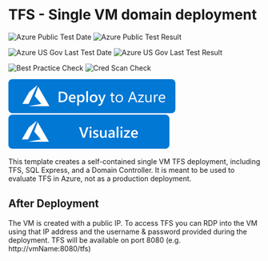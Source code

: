 # TFS - Single VM domain deployment

![Azure Public Test Date](https://azurequickstartsservice.blob.core.windows.net/badges/application-workloads/visualstudio/tfs-basic-domain/PublicLastTestDate.svg)
![Azure Public Test Result](https://azurequickstartsservice.blob.core.windows.net/badges/application-workloads/visualstudio/tfs-basic-domain/PublicDeployment.svg)

![Azure US Gov Last Test Date](https://azurequickstartsservice.blob.core.windows.net/badges/application-workloads/visualstudio/tfs-basic-domain/FairfaxLastTestDate.svg)
![Azure US Gov Last Test Result](https://azurequickstartsservice.blob.core.windows.net/badges/application-workloads/visualstudio/tfs-basic-domain/FairfaxDeployment.svg)

![Best Practice Check](https://azurequickstartsservice.blob.core.windows.net/badges/application-workloads/visualstudio/tfs-basic-domain/BestPracticeResult.svg)
![Cred Scan Check](https://azurequickstartsservice.blob.core.windows.net/badges/application-workloads/visualstudio/tfs-basic-domain/CredScanResult.svg)

[![Deploy To Azure](https://raw.githubusercontent.com/Azure/azure-quickstart-templates/master/1-CONTRIBUTION-GUIDE/images/deploytoazure.svg?sanitize=true)](https://portal.azure.com/#create/Microsoft.Template/uri/https%3A%2F%2Fraw.githubusercontent.com%2FAzure%2Fazure-quickstart-templates%2Fmaster%2Fapplication-workloads%2Fvisualstudio%2Ftfs-basic-domain%2Fazuredeploy.json)  [![Visualize](https://raw.githubusercontent.com/Azure/azure-quickstart-templates/master/1-CONTRIBUTION-GUIDE/images/visualizebutton.svg?sanitize=true)](http://armviz.io/#/?load=https%3A%2F%2Fraw.githubusercontent.com%2FAzure%2Fazure-quickstart-templates%2Fmaster%2Fapplication-workloads%2Fvisualstudio%2Ftfs-basic-domain%2Fazuredeploy.json)
 
 
This template creates a self-contained single VM TFS deployment, including TFS, SQL Express, and a Domain Controller. It is meant to be used to evaluate TFS in Azure, not as a production deployment.

## After Deployment

The VM is created with a public IP. To access TFS you can RDP into the VM using that IP address and the username & password provided during the deployment. TFS will be available on port 8080 (e.g. http://vmName:8080/tfs)


